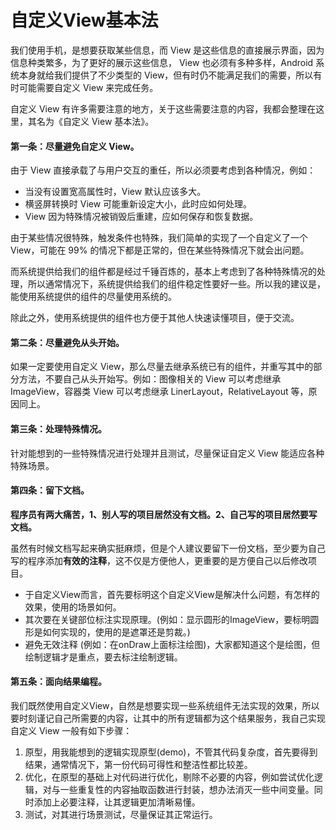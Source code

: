 # 自定义View基本法

我们使用手机，是想要获取某些信息，而 View 是这些信息的直接展示界面，因为信息种类繁多，为了更好的展示这些信息， View 也必须有多种多样，Android 系统本身就给我们提供了不少类型的 View，但有时仍不能满足我们的需要，所以有时可能需要自定义 View 来完成任务。

自定义 View 有许多需要注意的地方，关于这些需要注意的内容，我都会整理在这里，其名为《自定义 View 基本法》。

#### 第一条：尽量避免自定义 View。

由于 View 直接承载了与用户交互的重任，所以必须要考虑到各种情况，例如：

* 当没有设置宽高属性时，View 默认应该多大。
* 横竖屏转换时 View 可能重新设定大小，此时应如何处理。
* View 因为特殊情况被销毁后重建，应如何保存和恢复数据。

由于某些情况很特殊，触发条件也特殊，我们简单的实现了一个自定义了一个 View，可能在 99% 的情况下都是正常的，但在某些特殊情况下就会出问题。

而系统提供给我们的组件都是经过千锤百炼的，基本上考虑到了各种特殊情况的处理，所以通常情况下，系统提供给我们的组件稳定性要好一些。所以我的建议是，能使用系统提供的组件的尽量使用系统的。

除此之外，使用系统提供的组件也方便于其他人快速读懂项目，便于交流。

#### 第二条：尽量避免从头开始。

如果一定要使用自定义 View，那么尽量去继承系统已有的组件，并重写其中的部分方法，不要自己从头开始写。例如：图像相关的 View 可以考虑继承 ImageView，容器类 View 可以考虑继承 LinerLayout，RelativeLayout 等，原因同上。

#### 第三条：处理特殊情况。

针对能想到的一些特殊情况进行处理并且测试，尽量保证自定义 View 能适应各种特殊场景。

#### 第四条：留下文档。

**程序员有两大痛苦，1、别人写的项目居然没有文档。2、自己写的项目居然要写文档。**

虽然有时候文档写起来确实挺麻烦，但是个人建议要留下一份文档，至少要为自己写的程序添加**有效的注释**，这不仅是方便他人，更重要的是方便自己以后修改项目。  

* 于自定义View而言，首先要标明这个自定义View是解决什么问题，有怎样的效果，使用的场景如何。  
* 其次要在关键部位标注实现原理。(例如：显示圆形的ImageView，要标明圆形是如何实现的，使用的是遮罩还是剪裁。)   
* 避免无效注释 (例如：在onDraw上面标注绘图)，大家都知道这个是绘图，但绘制逻辑才是重点，要去标注绘制逻辑。

#### 第五条：面向结果编程。

我们既然使用自定义View，自然是想要实现一些系统组件无法实现的效果，所以要时刻谨记自己所需要的内容，让其中的所有逻辑都为这个结果服务，我自己实现自定义 View 一般有如下步骤：

1. 原型，用我能想到的逻辑实现原型(demo)，不管其代码复杂度，首先要得到结果，通常情况下，第一份代码可得性和整洁性都比较差。
2. 优化，在原型的基础上对代码进行优化，剔除不必要的内容，例如尝试优化逻辑，对与一些重复性的内容抽取函数进行封装，想办法消灭一些中间变量。同时添加上必要注释，让其逻辑更加清晰易懂。
3. 测试，对其进行场景测试，尽量保证其正常运行。



